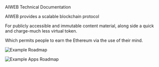 AIWEB Technical Documentation

AIWEB provides a scalable blockchain protocol 

For publicly accessible and immutable content material, along side a quick and charge-much less virtual token.

Which permits people to earn the Ethereum via the use of their mind.










![Example Roadmap](https://github.com/ArkEcosystem)

![Example Apps Roadmap](https://github.com/steemit)
